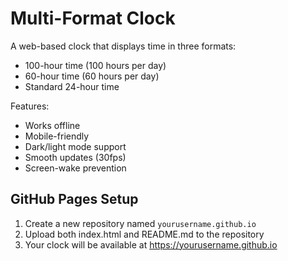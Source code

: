 # Multi-Format Clock

A web-based clock that displays time in three formats:
- 100-hour time (100 hours per day)
- 60-hour time (60 hours per day)
- Standard 24-hour time

Features:
- Works offline
- Mobile-friendly
- Dark/light mode support
- Smooth updates (30fps)
- Screen-wake prevention

## GitHub Pages Setup
1. Create a new repository named `yourusername.github.io`
2. Upload both index.html and README.md to the repository
3. Your clock will be available at https://yourusername.github.io